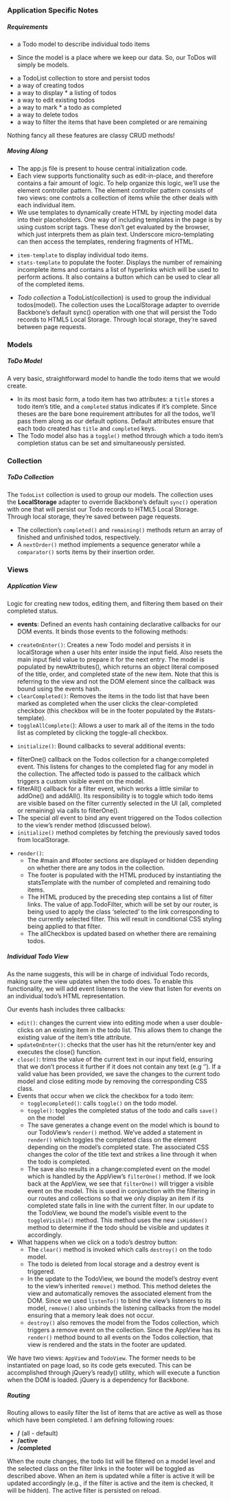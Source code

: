 ### Application Specific Notes

##### Requirements

* a Todo model to describe individual todo items
 - Since the model is a place where we keep our data. So, our ToDos will simply be models.
* a TodoList collection to store and persist todos
* a way of creating todos
* a way to display * a listing of todos
* a way to edit existing todos
* a way to mark * a todo as completed
* a way to delete todos
* a way to filter the items that have been completed or are remaining

Nothing fancy all these features are classy CRUD methods!

##### Moving Along

* The app.js file is present to house central initialization code.
* Each view supports functionality such as edit-in-place, and therefore contains a fair amount of logic. To help organize this logic, we’ll use the element controller pattern. The element controller pattern consists of two views: one controls a collection of items while the other deals with each individual item.
* We use templates to dynamically create HTML by injecting model data into their placeholders. One way of including templates in the page is by using custom script tags. These don’t get evaluated by the browser, which just interprets them as plain text. Underscore micro-templating can then access the templates, rendering fragments of HTML. 
 - `item-template` to display individual todo items.
 - `stats-template` to populate the footer. Displays the number of remaining incomplete items and contains a list of hyperlinks which will be used to perform actions. It also contains a button which can be used to clear all of the completed items.
* *Todo collection* a TodoList(collection) is used to group the individual todos(model). The collection uses the LocalStorage adapter to override Backbone’s default sync() operation with one that will persist the Todo records to HTML5 Local Storage. Through local storage, they’re saved between page requests.

### Models

##### ToDo Model

A very basic, straightforward model to handle the todo items that we would create. 

* In its most basic form, a todo item has two attributes: a `title` stores a todo item’s title, and a `completed` status indicates if it’s complete. Since theses are the bare bone requirement attributes for all the todos, we'll pass them along as our default options. Default attributes ensure that each todo created has `title` and `completed` keys.
* The Todo model also has a `toggle()` method through which a todo item’s completion status can be set and simultaneously persisted.

### Collection

##### ToDo Collection

The `TodoList` collection is used to group our models. The collection uses the **LocalStorage** adapter to override Backbone’s default `sync()` operation with one that will persist our Todo records to HTML5 Local Storage. Through local storage, they’re saved between page requests.

* The collection’s `completed()` and `remaining()` methods return an array of finished and unfinished todos, respectively.
* A `nextOrder()` method implements a sequence generator while a `comparator()` sorts items by their insertion order.


### Views

##### Application View

Logic for creating new todos, editing them, and filtering them based on their completed status.

* **events**: Defined an events hash containing declarative callbacks for our DOM events. It binds those events to the following methods:
 - `createOnEnter()`: Creates a new Todo model and persists it in localStorage when a user hits enter inside the input field. Also resets the main input field value to prepare it for the next entry. The model is populated by newAttributes(), which returns an object literal composed of the title, order, and completed state of the new item. Note that this is referring to the view and not the DOM element since the callback was bound using the events hash.
 - `clearCompleted()`: Removes the items in the todo list that have been marked as completed when the user clicks the clear-completed checkbox (this checkbox will be in the footer populated by the #stats-template).
 - `toggleAllComplete(`): Allows a user to mark all of the items in the todo list as completed by clicking the toggle-all checkbox.

* `initialize()`: Bound callbacks to several additional events:
 - filterOne() callback on the Todos collection for a change:completed event. This listens for changes to the completed flag for any model in the collection. The affected todo is passed to the callback which triggers a custom visible event on the model.
 - filterAll() callback for a filter event, which works a little similar to addOne() and addAll(). Its responsibility is to toggle which todo items are visible based on the filter currently selected in the UI (all, completed or remaining) via calls to filterOne().
 - The special *all* event to bind any event triggered on the Todos collection to the view’s render method (discussed below).
 - `initialize()` method completes by fetching the previously saved todos from localStorage.

* `render()`:
  - The #main and #footer sections are displayed or hidden depending on whether there are any todos in the collection.
  - The footer is populated with the HTML produced by instantiating the statsTemplate with the number of completed and remaining todo items.
  - The HTML produced by the preceding step contains a list of filter links. The value of app.TodoFilter, which will be set by our router, is being used to apply the class ‘selected’ to the link corresponding to the currently selected filter. This will result in conditional CSS styling being applied to that filter.
  - The allCheckbox is updated based on whether there are remaining todos.

##### Individual Todo View

As the name suggests, this will be in charge of individual Todo records, making sure the view updates when the todo does. To enable this functionality, we will add event listeners to the view that listen for events on an individual todo’s HTML representation.

Our events hash includes three callbacks:

* `edit()`: changes the current view into editing mode when a user double-clicks on an existing item in the todo list. This allows them to change the existing value of the item’s title attribute.
* `updateOnEnter()`: checks that the user has hit the return/enter key and executes the close() function.
* `close()`: trims the value of the current text in our input field, ensuring that we don’t process it further if it does not contain any text (e.g ‘’). If a valid value has been provided, we save the changes to the current todo model and close editing mode by removing the corresponding CSS class.
* Events that occur when we click the checkbox for a todo item:
  - `togglecompleted()`: calls `toggle()` on the todo model.
  - `toggle()`: toggles the completed status of the todo and calls `save()` on the model
  - The save generates a change event on the model which is bound to our TodoView’s `render()` method. We’ve added a statement in `render()` which toggles the completed class on the element depending on the model’s completed state. The associated CSS changes the color of the title text and strikes a line through it when the todo is completed.
  - The save also results in a change:completed event on the model which is handled by the AppView’s `filterOne()` method. If we look back at the AppView, we see that `filterOne()` will trigger a visible event on the model. This is used in conjunction with the filtering in our routes and collections so that we only display an item if its completed state falls in line with the current filter. In our update to the TodoView, we bound the model’s visible event to the `toggleVisible()` method. This method uses the new `isHidden()` method to determine if the todo should be visible and updates it accordingly.
* What happens when we click on a todo’s destroy button:
  - The `clear()` method is invoked which calls `destroy()` on the todo model.
  - The todo is deleted from local storage and a destroy event is triggered.
  - In the update to the TodoView, we bound the model’s destroy event to the view’s inherited `remove()` method. This method deletes the view and automatically removes the associated element from the DOM. Since we used `listenTo()` to bind the view’s listeners to its model, `remove()` also unbinds the listening callbacks from the model ensuring that a memory leak does not occur.
  - `destroy()` also removes the model from the Todos collection, which triggers a remove event on the collection.
Since the AppView has its `render()` method bound to all events on the Todos collection, that view is rendered and the stats in the footer are updated.  

We have two views: `AppView` and `TodoView`. The former needs to be instantiated on page load, so its code gets executed. This can be accomplished through jQuery’s ready() utility, which will execute a function when the DOM is loaded. jQuery is a dependency for Backbone.

##### Routing
Routing allows to easily filter the list of items that are active as well as those which have been completed. I am defining following roues:
* **/** (all - default)
* **/active**
* **/completed**

When the route changes, the todo list will be filtered on a model level and the selected class on the filter links in the footer will be toggled as described above. When an item is updated while a filter is active it will be updated accordingly (e.g., if the filter is active and the item is checked, it will be hidden). The active filter is persisted on reload.







